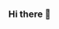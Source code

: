 ### Hi there 👋

<!--
**raushanchaurasiya/raushanchaurasiya** is a ✨ _special_ ✨ repository because its `README.md` (this file) appears on your GitHub profile.

Here are some ideas to get you started:

- 🙂 I'm **Raushan Kumar Chaurasiya**
- 👩🏾‍💻 Pronouns: He/Him
- 🔭 I’m currently working on **Data Analysis** Projects 
- 🌱 I’m currently learning **Data Science** from Odin School
- 👯 I’m looking to collaborate on DS, ML Projects
- 💬 Ask me about **Python, MySQL, ML, Data Mining, Power BI, Statistics , Analytics**
- 📫 How to reach me: raushanchaurasiya@gmail.com
![88-885793_data-science](https://user-images.githubusercontent.com/120671015/218675374-aa79ce27-2f29-486e-b32e-358356a257c6.jpg)

- 👀 Personal interest: Traveling, Cricket , Exploring Technology and Holistic Healing / Spirituality 
- ⚡ Fun fact: I am a Nephophile⛅, Opacarophile🌇 and Thalassophile🏄🏾‍♂️
-->
